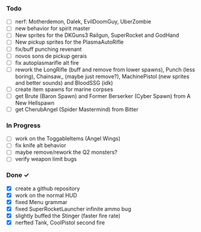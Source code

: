 ### Todo

- [ ] nerf: Motherdemon, Dalek, EvilDoomGuy, UberZombie  
- [ ] new behavior for spirit master  
- [ ] New sprites for the DKGuns3 Railgun, SuperRocket and GodHand  
- [ ] New pickup sprites for the PlasmaAutoRifle  
- [ ] fix/buff punching revenant  
- [ ] novos sons de pickup gerais  
- [ ] fix autoplasmarifle alt fire  
- [ ] rework the LongRifle (buff and remove from lower spawns), Punch (less boring), Chainsaw_ (maybe just remove?), MachinePistol (new sprites and better sounds) and BloodSSG (idk)  
- [ ] create item spawns for marine corpses  
- [ ] get Brute (Baron Spawn) and Former Berserker (Cyber Spawn) from A New Hellspawn  
- [ ] get CherubAngel (Spider Mastermind) from Bitter  

### In Progress  

- [ ] work on the ToggableItems (Angel Wings)  
- [ ] fix knife alt behavior  
- [ ] maybe remove/rework the Q2 monsters?  
- [ ] verify weapon limit bugs  

### Done ✓

- [x] create a github repository  
- [x] work on the normal HUD
- [x] fixed Menu grammar
- [x] fixed SuperRocketLauncher infinite ammo bug  
- [x] slightly buffed the Stinger (faster fire rate)
- [x] nerfted Tank, CoolPistol second fire
